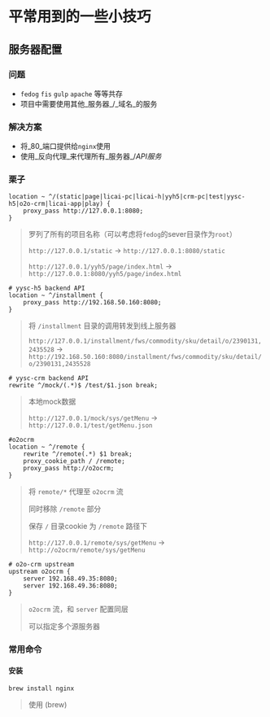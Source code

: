 # 平常用到的一些小技巧

## 服务器配置

### 问题
* `fedog` `fis` `gulp` `apache` 等等共存
* 项目中需要使用其他_服务器_/_域名_的服务

### 解决方案
* 将_80_端口提供给`nginx`使用
* 使用_反向代理_来代理所有_服务器_/_API服务_

### 栗子
```
location ~ ^/(static|page|licai-pc|licai-h|yyh5|crm-pc|test|yysc-h5|o2o-crm|licai-app|play) {
    proxy_pass http://127.0.0.1:8080;
}
```
> 罗列了所有的项目名称（可以考虑将`fedog`的sever目录作为`root`）
>
> `http://127.0.0.1/static` -> `http://127.0.0.1:8080/static`
>
> `http://127.0.0.1/yyh5/page/index.html` -> `http://127.0.0.1:8080/yyh5/page/index.html`


```
# yysc-h5 backend API
location ~ ^/installment {
    proxy_pass http://192.168.50.160:8080;
}
```
> 将 `/installment` 目录的调用转发到线上服务器
>
> `http://127.0.0.1/installment/fws/commodity/sku/detail/o/2390131,2435528` -> `http://192.168.50.160:8080/installment/fws/commodity/sku/detail/o/2390131,2435528`


```
# yysc-crm backend API
rewrite ^/mock/(.*)$ /test/$1.json break;
```
> 本地mock数据
>
> `http://127.0.0.1/mock/sys/getMenu` -> `http://127.0.0.1/test/getMenu.json`


```
#o2ocrm
location ~ ^/remote {
    rewrite ^/remote(.*) $1 break;
    proxy_cookie_path / /remote;
    proxy_pass http://o2ocrm;
}
```
> 将 `remote/*` 代理至 `o2ocrm` 流
>
> 同时移除 `/remote` 部分
>
> 保存 `/` 目录cookie 为 `/remote` 路径下
>
> `http://127.0.0.1/remote/sys/getMenu` -> `http://o2ocrm/remote/sys/getMenu`


```
# o2o-crm upstream
upstream o2ocrm {
    server 192.168.49.35:8080;
    server 192.168.49.36:8080;
}
```
> `o2ocrm` 流，和 `server` 配置同层
>
> 可以指定多个源服务器

### 常用命令

#### 安装
```
brew install nginx
```
> 使用 (brew)
